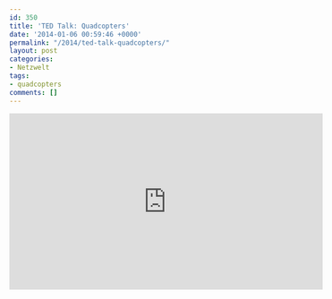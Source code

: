 ```yaml
---
id: 350
title: 'TED Talk: Quadcopters'
date: '2014-01-06 00:59:46 +0000'
permalink: "/2014/ted-talk-quadcopters/"
layout: post
categories:
- Netzwelt
tags:
- quadcopters
comments: []
---
```

<iframe src="http://embed.ted.com/talks/raffaello_d_andrea_the_astounding_athletic_power_of_quadcopters.html" width="560" height="315" frameborder="0" scrolling="no" webkitallowfullscreen mozallowfullscreen allowfullscreen></iframe>